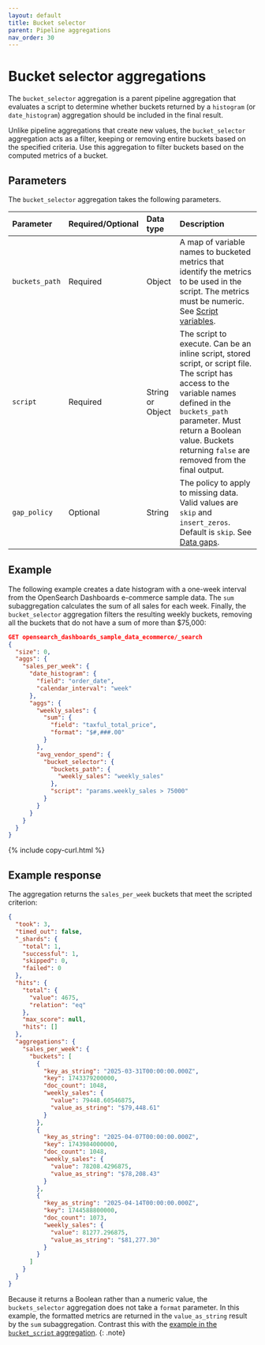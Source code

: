```yaml
---
layout: default
title: Bucket selector
parent: Pipeline aggregations
nav_order: 30
---
```


# Bucket selector aggregations

The `bucket_selector` aggregation is a parent pipeline aggregation that evaluates a script to determine whether buckets returned by a `histogram` (or `date_histogram`) aggregation should be included in the final result. 

Unlike pipeline aggregations that create new values, the `bucket_selector` aggregation acts as a filter, keeping or removing entire buckets based on the specified criteria. Use this aggregation to filter buckets based on the computed metrics of a bucket. 

## Parameters

The `bucket_selector` aggregation takes the following parameters.

| Parameter             | Required/Optional | Data type       | Description |
| :--                   | :--               |  :--            | :--         |
| `buckets_path`        | Required          | Object          | A map of variable names to bucketed metrics that identify the metrics to be used in the script. The metrics must be numeric. See [Script variables]({{site.url}}{{site.baseurl}}/aggregations/pipeline/bucket-script#script-variables). |
| `script`              | Required          | String or Object | The script to execute. Can be an inline script, stored script, or script file. The script has access to the variable names defined in the `buckets_path` parameter. Must return a Boolean value. Buckets returning `false` are removed from the final output. |
| `gap_policy`          | Optional          | String          | The policy to apply to missing data. Valid values are `skip` and `insert_zeros`. Default is `skip`. See [Data gaps]({{site.url}}{{site.baseurl}}/aggregations/pipeline/#data-gaps).  |


## Example

The following example creates a date histogram with a one-week interval from the OpenSearch Dashboards e-commerce sample data. The `sum` subaggregation calculates the sum of all sales for each week. Finally, the `bucket_selector` aggregation filters the resulting weekly buckets, removing all the buckets that do not have a sum of more than $75,000:

```json
GET opensearch_dashboards_sample_data_ecommerce/_search
{
  "size": 0,
  "aggs": {
    "sales_per_week": {
      "date_histogram": {
        "field": "order_date",
        "calendar_interval": "week"
      },
      "aggs": {
        "weekly_sales": {
          "sum": {
            "field": "taxful_total_price",
            "format": "$#,###.00"
          }
        },
        "avg_vendor_spend": {
          "bucket_selector": {
            "buckets_path": {
              "weekly_sales": "weekly_sales"
            },
            "script": "params.weekly_sales > 75000"
          }
        }
      }
    }
  }
}
```
{% include copy-curl.html %}

## Example response

The aggregation returns the `sales_per_week` buckets that meet the scripted criterion:

```json
{
  "took": 3,
  "timed_out": false,
  "_shards": {
    "total": 1,
    "successful": 1,
    "skipped": 0,
    "failed": 0
  },
  "hits": {
    "total": {
      "value": 4675,
      "relation": "eq"
    },
    "max_score": null,
    "hits": []
  },
  "aggregations": {
    "sales_per_week": {
      "buckets": [
        {
          "key_as_string": "2025-03-31T00:00:00.000Z",
          "key": 1743379200000,
          "doc_count": 1048,
          "weekly_sales": {
            "value": 79448.60546875,
            "value_as_string": "$79,448.61"
          }
        },
        {
          "key_as_string": "2025-04-07T00:00:00.000Z",
          "key": 1743984000000,
          "doc_count": 1048,
          "weekly_sales": {
            "value": 78208.4296875,
            "value_as_string": "$78,208.43"
          }
        },
        {
          "key_as_string": "2025-04-14T00:00:00.000Z",
          "key": 1744588800000,
          "doc_count": 1073,
          "weekly_sales": {
            "value": 81277.296875,
            "value_as_string": "$81,277.30"
          }
        }
      ]
    }
  }
}
```

Because it returns a Boolean rather than a numeric value, the `buckets_selector` aggregation does not take a `format` parameter. In this example, the formatted metrics are returned in the `value_as_string` result by the `sum` subaggregation. Contrast this with the [example in the `bucket_script` aggregation]({{site.url}}{{site.baseurl}}/aggregations/pipeline/bucket-script/#example).
{: .note}
